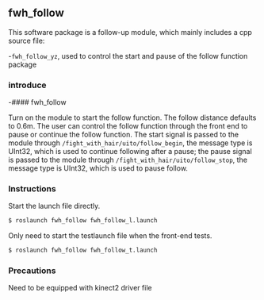 ## fwh_follow

This software package is a follow-up module, which mainly includes a cpp source file:

-`fwh_follow_yz`, used to control the start and pause of the follow function package

### introduce

-#### fwh_follow

   Turn on the module to start the follow function. The follow distance defaults to 0.6m. The user can control the follow function through the front end to pause or continue the follow function. The start signal is passed to the module through `/fight_with_hair/uito/follow_begin`, the message type is UInt32, which is used to continue following after a pause; the pause signal is passed to the module through `/fight_with_hair/uito/follow_stop`, the message type is UInt32, which is used to pause follow.

### Instructions

Start the launch file directly.

```sh
$ roslaunch fwh_follow fwh_follow_l.launch
```

Only need to start the testlaunch file when the front-end tests.

```sh
$ roslaunch fwh_follow fwh_follow_t.launch
```

### Precautions

Need to be equipped with kinect2 driver file